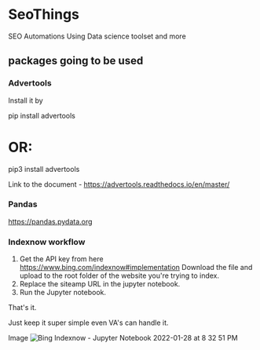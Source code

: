 # SeoThings
SEO Automations Using Data science toolset and more

## packages going to be used 
### Advertools 
Install it by 

pip install advertools
# OR:
pip3 install advertools

Link to the document - https://advertools.readthedocs.io/en/master/

### Pandas 

https://pandas.pydata.org

### Indexnow workflow
1. Get the API key from here https://www.bing.com/indexnow#implementation
Download the file and upload to the root folder of the website you're trying to index. 
2. Replace the siteamp URL in the jupyter notebook. 
3. Run the Jupyter notebook. 

That's it. 

Just keep it super simple even VA's can handle it. 

Image 
![Bing Indexnow - Jupyter Notebook 2022-01-28 at 8 32 51 PM](https://user-images.githubusercontent.com/611531/151572607-69eea015-ebab-4e35-b081-cb89b5dbc125.jpg)
